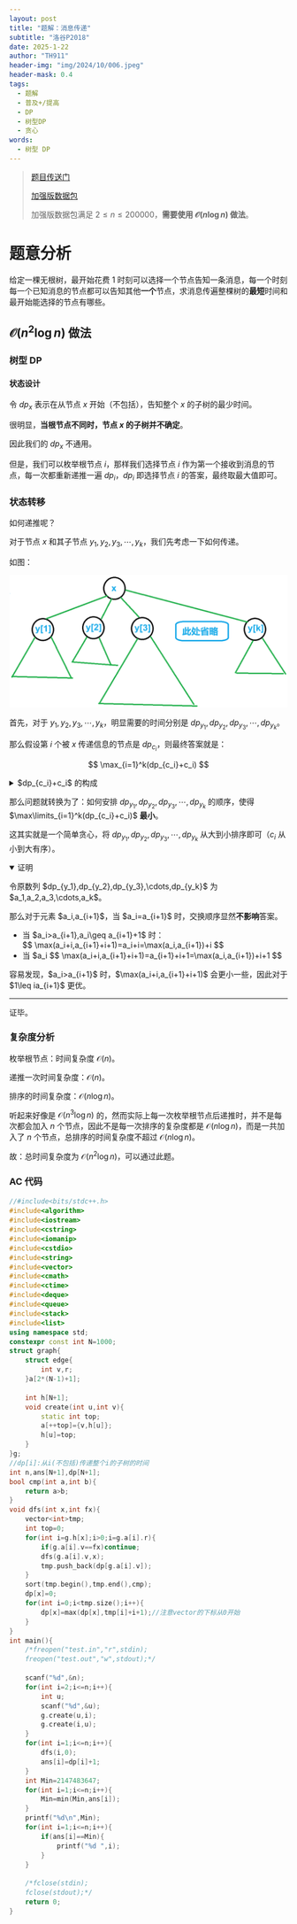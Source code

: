 ```yaml
---
layout: post
title: "题解：消息传递"
subtitle: "洛谷P2018"
date: 2025-1-22
author: "TH911"
header-img: "img/2024/10/006.jpeg"
header-mask: 0.4
tags:
  - 题解
  - 普及+/提高
  - DP
  - 树型DP
  - 贪心
words:
  - 树型 DP
---
```


> [题目传送门](https://www.luogu.com.cn/problem/P2018)
>
> [加强版数据包](/file/2025/01/news.zip)
>
> 加强版数据包满足 $2\leq n\leq 200000$，**需要使用 $\mathcal O\left(n\log n\right)$ 做法**。

# 题意分析

给定一棵无根树，最开始花费 $1$ 时刻可以选择一个节点告知一条消息，每一个时刻每一个已知消息的节点都可以告知其他**一个**节点，求消息传遍整棵树的**最短**时间和最开始能选择的节点有哪些。

## $\mathcal O\left(n^2\log n\right)$ 做法

### 树型 DP

#### 状态设计

令 $dp_x$ 表示在从节点 $x$ 开始（不包括），告知整个 $x$ 的子树的最少时间。

很明显，**当根节点不同时，节点 $x$ 的子树并不确定**。

因此我们的 $dp_x$ 不通用。

但是，我们可以枚举根节点 $i$，那样我们选择节点 $i$ 作为第一个接收到消息的节点，每一次都重新递推一遍 $dp_i$，$dp_i$ 即选择节点 $i$ 的答案，最终取最大值即可。

### 状态转移

如何递推呢？

对于节点 $x$ 和其子节点 $y_1,y_2,y_3,\cdots,y_k$，我们先考虑一下如何传递。

如图：

![](/img/2025/01/024.png)

首先，对于 $y_1,y_2,y_3,\cdots,y_k$，明显需要的时间分别是 $dp_{y_1},dp_{y_2},dp_{y_3},\cdots,dp_{y_k}$。

那么假设第 $i$ 个被 $x$ 传递信息的节点是 $dp_{c_i}$，则最终答案就是：

$$
\max_{i=1}^k(dp_{c_i}+c_i)
$$

<details class="note">
    <summary>$dp_{c_i}+c_i$ 的构成</summary>
    <p>
        <ul>
            <li>$dp_{c_i}$：传递子树的时间。</li>
            <li>$c_i$：等待和传递的时间。等待了 $c_i-1$ 时刻，传递需要 $1$ 时刻。</li>
    	</ul>
    </p>
</details>

那么问题就转换为了：如何安排 $dp_{y_1},dp_{y_2},dp_{y_3},\cdots,dp_{y_k}$ 的顺序，使得 $\max\limits_{i=1}^k(dp_{c_i}+c_i)$ **最小**。

这其实就是一个简单贪心，将 $dp_{y_1},dp_{y_2},dp_{y_3},\cdots,dp_{y_k}$ 从大到小排序即可（$c_i$ 从小到大有序）。

<details class="note" open>
    <summary>证明</summary>
    <p>
        令原数列 $dp_{y_1},dp_{y_2},dp_{y_3},\cdots,dp_{y_k}$ 为 $a_1,a_2,a_3,\cdots,a_k$。
    </p>
    <p>
        那么对于元素 $a_i,a_{i+1}$，当 $a_i=a_{i+1}$ 时，交换顺序显然<b>不影响</b>答案。
    </p>
    <p>
        <ul>
            <li>
            	当 $a_i>a_{i+1},a_i\geq a_{i+1}+1$ 时：
                <br>
                $$
                \max(a_i+i,a_{i+1}+i+1)=a_i+i=\max(a_i,a_{i+1})+i
                $$
            </li>
            <li>
            	当 $a_i<a_{i+1},a_{i+1}\geq a_i+1$ 时：
				<br>
                $$
                \max(a_i+i,a_{i+1}+i+1)=a_{i+1}+i+1=\max(a_i,a_{i+1})+i+1
                $$
            </li>
        </ul>
    	容易发现，$a_i>a_{i+1}$ 时，$\max(a_i+i,a_{i+1}+i+1)$ 会更小一些，因此对于 $1\leq i<n$，都应当有 $a_i>a_{i+1}$ 更优。
    </p>
    <hr>
    <p>
        证毕。
    </p>
</details>

### 复杂度分析

枚举根节点：时间复杂度 $\mathcal O(n)$。

递推一次时间复杂度：$\mathcal O(n)$。

排序的时间复杂度：$\mathcal O\left(n\log n\right)$。

听起来好像是 $\mathcal O\left(n^3\log n\right)$ 的，然而实际上每一次枚举根节点后递推时，并不是每次都会加入 $n$ 个节点，因此不是每一次排序的复杂度都是 $\mathcal O(n\log n)$，而是一共加入了 $n$ 个节点，总排序的时间复杂度不超过 $\mathcal O(n\log n)$。

故：总时间复杂度为 $\mathcal O\left(n^2\log n\right)$，可以通过此题。

### AC 代码

```cpp
//#include<bits/stdc++.h>
#include<algorithm>
#include<iostream>
#include<cstring>
#include<iomanip>
#include<cstdio>
#include<string>
#include<vector>
#include<cmath>
#include<ctime>
#include<deque>
#include<queue>
#include<stack>
#include<list>
using namespace std;
constexpr const int N=1000; 
struct graph{
	struct edge{
		int v,r;
	}a[2*(N-1)+1];
	
	int h[N+1];
	void create(int u,int v){
		static int top;
		a[++top]={v,h[u]};
		h[u]=top;
	}
}g;
//dp[i]:从i(不包括)传递整个i的子树的时间 
int n,ans[N+1],dp[N+1];
bool cmp(int a,int b){
	return a>b;
}
void dfs(int x,int fx){
	vector<int>tmp;
	int top=0;
	for(int i=g.h[x];i>0;i=g.a[i].r){
		if(g.a[i].v==fx)continue;
		dfs(g.a[i].v,x);
		tmp.push_back(dp[g.a[i].v]);
	}
	sort(tmp.begin(),tmp.end(),cmp);
	dp[x]=0;
	for(int i=0;i<tmp.size();i++){
		dp[x]=max(dp[x],tmp[i]+i+1);//注意vector的下标从0开始
	}
}
int main(){
	/*freopen("test.in","r",stdin);
	freopen("test.out","w",stdout);*/
	
	scanf("%d",&n);
	for(int i=2;i<=n;i++){
		int u;
		scanf("%d",&u);
		g.create(u,i);
		g.create(i,u);
	}
	for(int i=1;i<=n;i++){
		dfs(i,0);
		ans[i]=dp[i]+1;
	}
	int Min=2147483647;
	for(int i=1;i<=n;i++){
		Min=min(Min,ans[i]);
	}
	printf("%d\n",Min);
	for(int i=1;i<=n;i++){
		if(ans[i]==Min){
			printf("%d ",i);
		}
	}
	
	/*fclose(stdin);
	fclose(stdout);*/
	return 0;
}
```
